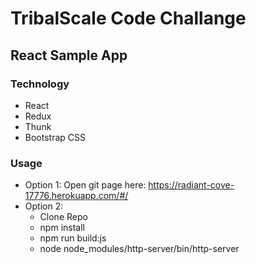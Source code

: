 # TribalScale Code Challange
## React Sample App

### Technology
- React
- Redux
- Thunk 
- Bootstrap CSS

### Usage
- Option 1: Open git page here: https://radiant-cove-17776.herokuapp.com/#/ 
- Option 2: 
	- Clone Repo
	- npm install
	- npm run build:js
	- node node_modules/http-server/bin/http-server
